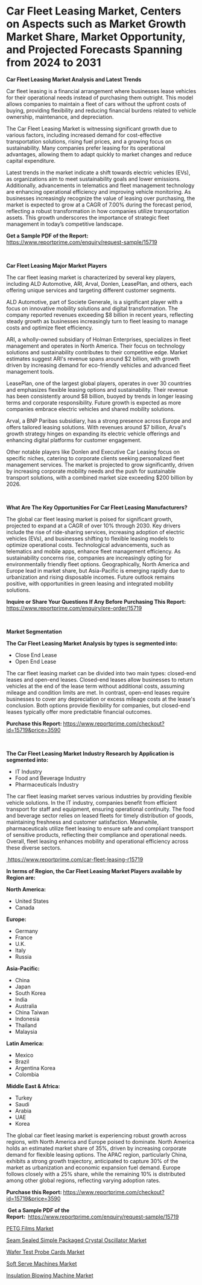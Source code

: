 <p><h1>Car Fleet Leasing Market, Centers on Aspects such as Market Growth Market Share, Market Opportunity, and Projected Forecasts Spanning from 2024 to 2031</h1></p><p><strong>Car Fleet Leasing Market Analysis and Latest Trends</strong></p>
<p><p>Car fleet leasing is a financial arrangement where businesses lease vehicles for their operational needs instead of purchasing them outright. This model allows companies to maintain a fleet of cars without the upfront costs of buying, providing flexibility and reducing financial burdens related to vehicle ownership, maintenance, and depreciation. </p><p>The Car Fleet Leasing Market is witnessing significant growth due to various factors, including increased demand for cost-effective transportation solutions, rising fuel prices, and a growing focus on sustainability. Many companies prefer leasing for its operational advantages, allowing them to adapt quickly to market changes and reduce capital expenditure. </p><p>Latest trends in the market indicate a shift towards electric vehicles (EVs), as organizations aim to meet sustainability goals and lower emissions. Additionally, advancements in telematics and fleet management technology are enhancing operational efficiency and improving vehicle monitoring. As businesses increasingly recognize the value of leasing over purchasing, the market is expected to grow at a CAGR of 7.00% during the forecast period, reflecting a robust transformation in how companies utilize transportation assets. This growth underscores the importance of strategic fleet management in today’s competitive landscape.</p></p>
<p><strong>Get a Sample PDF of the Report:&nbsp;</strong> <a href="https://www.reportprime.com/enquiry/request-sample/15719?utm_campaign=99&utm_medium=2&utm_source=Github&utm_content=ia&utm_term=30112024&utm_id=car-fleet-leasing">https://www.reportprime.com/enquiry/request-sample/15719</a></p>
<p>&nbsp;</p>
<p><strong>Car Fleet Leasing Major Market Players</strong></p>
<p><p>The car fleet leasing market is characterized by several key players, including ALD Automotive, ARI, Arval, Donlen, LeasePlan, and others, each offering unique services and targeting different customer segments. </p><p>ALD Automotive, part of Societe Generale, is a significant player with a focus on innovative mobility solutions and digital transformation. The company reported revenues exceeding $8 billion in recent years, reflecting steady growth as businesses increasingly turn to fleet leasing to manage costs and optimize fleet efficiency.</p><p>ARI, a wholly-owned subsidiary of Holman Enterprises, specializes in fleet management and operates in North America. Their focus on technology solutions and sustainability contributes to their competitive edge. Market estimates suggest ARI's revenue spans around $2 billion, with growth driven by increasing demand for eco-friendly vehicles and advanced fleet management tools.</p><p>LeasePlan, one of the largest global players, operates in over 30 countries and emphasizes flexible leasing options and sustainability. Their revenue has been consistently around $8 billion, buoyed by trends in longer leasing terms and corporate responsibility. Future growth is expected as more companies embrace electric vehicles and shared mobility solutions.</p><p>Arval, a BNP Paribas subsidiary, has a strong presence across Europe and offers tailored leasing solutions. With revenues around $7 billion, Arval's growth strategy hinges on expanding its electric vehicle offerings and enhancing digital platforms for customer engagement.</p><p>Other notable players like Donlen and Executive Car Leasing focus on specific niches, catering to corporate clients seeking personalized fleet management services. The market is projected to grow significantly, driven by increasing corporate mobility needs and the push for sustainable transport solutions, with a combined market size exceeding $200 billion by 2026.</p></p>
<p>&nbsp;</p>
<p><strong>What Are The Key Opportunities For Car Fleet Leasing Manufacturers?</strong></p>
<p><p>The global car fleet leasing market is poised for significant growth, projected to expand at a CAGR of over 10% through 2030. Key drivers include the rise of ride-sharing services, increasing adoption of electric vehicles (EVs), and businesses shifting to flexible leasing models to optimize operational costs. Technological advancements, such as telematics and mobile apps, enhance fleet management efficiency. As sustainability concerns rise, companies are increasingly opting for environmentally friendly fleet options. Geographically, North America and Europe lead in market share, but Asia-Pacific is emerging rapidly due to urbanization and rising disposable incomes. Future outlook remains positive, with opportunities in green leasing and integrated mobility solutions.</p></p>
<p><strong>Inquire or Share Your Questions If Any Before Purchasing This Report:</strong> <a href="https://www.reportprime.com/enquiry/pre-order/15719?utm_campaign=99&utm_medium=2&utm_source=Github&utm_content=ia&utm_term=30112024&utm_id=car-fleet-leasing">https://www.reportprime.com/enquiry/pre-order/15719</a></p>
<p>&nbsp;</p>
<p><strong>Market Segmentation</strong></p>
<p><strong>The Car Fleet Leasing Market Analysis by types is segmented into:</strong></p>
<p><ul><li>Close End Lease</li><li>Open End Lease</li></ul></p>
<p><p>The car fleet leasing market can be divided into two main types: closed-end leases and open-end leases. Closed-end leases allow businesses to return vehicles at the end of the lease term without additional costs, assuming mileage and condition limits are met. In contrast, open-end leases require businesses to cover any depreciation or excess mileage costs at the lease's conclusion. Both options provide flexibility for companies, but closed-end leases typically offer more predictable financial outcomes.</p></p>
<p><strong>Purchase this Report:&nbsp;</strong><a href="https://www.reportprime.com/checkout?id=15719&price=3590&utm_campaign=99&utm_medium=2&utm_source=Github&utm_content=ia&utm_term=30112024&utm_id=car-fleet-leasing">https://www.reportprime.com/checkout?id=15719&price=3590</a></p>
<p>&nbsp;</p>
<p><strong>The Car Fleet Leasing Market Industry Research by Application is segmented into:</strong></p>
<p><ul><li>IT Industry</li><li>Food and Beverage Industry</li><li>Pharmaceuticals Industry</li></ul></p>
<p><p>The car fleet leasing market serves various industries by providing flexible vehicle solutions. In the IT industry, companies benefit from efficient transport for staff and equipment, ensuring operational continuity. The food and beverage sector relies on leased fleets for timely distribution of goods, maintaining freshness and customer satisfaction. Meanwhile, pharmaceuticals utilize fleet leasing to ensure safe and compliant transport of sensitive products, reflecting their compliance and operational needs. Overall, fleet leasing enhances mobility and operational efficiency across these diverse sectors.</p></p>
<p><a href="https://www.reportprime.com/car-fleet-leasing-r15719?utm_campaign=99&utm_medium=2&utm_source=Github&utm_content=ia&utm_term=30112024&utm_id=car-fleet-leasing">&nbsp;https://www.reportprime.com/car-fleet-leasing-r15719</a></p>
<p><strong>In terms of Region, the Car Fleet Leasing Market Players available by Region are:</strong></p>
<p>
    <p> <strong> North America: </strong>
        <ul>
            <li>United States</li>
            <li>Canada</li>
        </ul>
        </p> 
    <p> <strong> Europe: </strong>
        <ul>
            <li>Germany</li>
            <li>France</li>
            <li>U.K.</li>
            <li>Italy</li>
            <li>Russia</li>
        </ul>
        </p> 
    <p> <strong> Asia-Pacific: </strong>
        <ul>
            <li>China</li>
            <li>Japan</li>
            <li>South Korea</li>
            <li>India</li>
            <li>Australia</li>
            <li>China Taiwan</li>
            <li>Indonesia</li>
            <li>Thailand</li>
            <li>Malaysia</li>
        </ul>
        </p> 
    <p> <strong> Latin America: </strong>
        <ul>
            <li>Mexico</li>
            <li>Brazil</li>
            <li>Argentina Korea</li>
            <li>Colombia</li>
        </ul>
        </p> 
    <p> <strong> Middle East & Africa: </strong>
        <ul>
            <li>Turkey</li>
            <li>Saudi</li>
            <li>Arabia</li>
            <li>UAE</li>
            <li>Korea</li>
        </ul>
    </p>
    </p>
<p><p>The global car fleet leasing market is experiencing robust growth across regions, with North America and Europe poised to dominate. North America holds an estimated market share of 35%, driven by increasing corporate demand for flexible leasing options. The APAC region, particularly China, exhibits a strong growth trajectory, anticipated to capture 30% of the market as urbanization and economic expansion fuel demand. Europe follows closely with a 25% share, while the remaining 10% is distributed among other global regions, reflecting varying adoption rates.</p></p>
<p><strong>Purchase this Report: </strong><a href="https://www.reportprime.com/checkout?id=15719&price=3590&utm_campaign=99&utm_medium=2&utm_source=Github&utm_content=ia&utm_term=30112024&utm_id=car-fleet-leasing">https://www.reportprime.com/checkout?id=15719&price=3590</a></p>
<p>&nbsp;<strong>Get a Sample PDF of the Report:&nbsp;&nbsp;</strong><a href="https://www.reportprime.com/enquiry/request-sample/15719?utm_campaign=99&utm_medium=2&utm_source=Github&utm_content=ia&utm_term=30112024&utm_id=car-fleet-leasing">https://www.reportprime.com/enquiry/request-sample/15719</a></p>
<p><strong></strong></p>
<p><p><a href="https://www.linkedin.com/pulse/petg-films-market-dynamics-application-types-emerging-trends-hpmke?utm_campaign=99&utm_medium=2&utm_source=Github&utm_content=ia&utm_term=30112024&utm_id=car-fleet-leasing">PETG Films Market</a></p><p><a href="https://issuu.com/reportprime-2/docs/seam-sealed-simple-packaged-crystal-oscillator-mar?utm_campaign=99&utm_medium=2&utm_source=Github&utm_content=ia&utm_term=30112024&utm_id=car-fleet-leasing">Seam Sealed Simple Packaged Crystal Oscillator Market</a></p><p><a href="https://issuu.com/reportprime-2/docs/wafer-test-probe-cards-market-size-2030.pptx?utm_campaign=99&utm_medium=2&utm_source=Github&utm_content=ia&utm_term=30112024&utm_id=car-fleet-leasing">Wafer Test Probe Cards Market</a></p><p><a href="https://www.linkedin.com/pulse/soft-serve-machines-market-penetration-strategies-untapped-tfyif?utm_campaign=99&utm_medium=2&utm_source=Github&utm_content=ia&utm_term=30112024&utm_id=car-fleet-leasing">Soft Serve Machines Market</a></p><p><a href="https://www.linkedin.com/pulse/insulation-blowing-machine-market-global-insights-sales-htnse?utm_campaign=99&utm_medium=2&utm_source=Github&utm_content=ia&utm_term=30112024&utm_id=car-fleet-leasing">Insulation Blowing Machine Market</a></p></p>